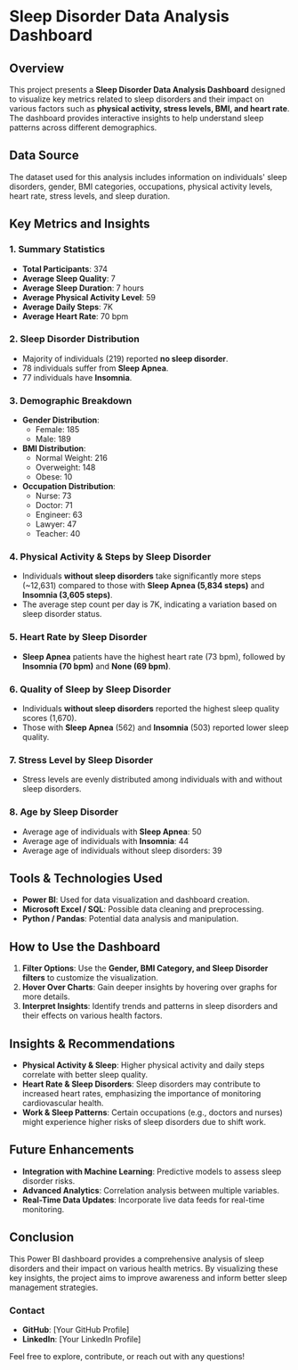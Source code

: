 # Sleep Disorder Data Analysis Dashboard

## Overview
This project presents a **Sleep Disorder Data Analysis Dashboard** designed to visualize key metrics related to sleep disorders and their impact on various factors such as **physical activity, stress levels, BMI, and heart rate**. The dashboard provides interactive insights to help understand sleep patterns across different demographics.



## Data Source
The dataset used for this analysis includes information on individuals' sleep disorders, gender, BMI categories, occupations, physical activity levels, heart rate, stress levels, and sleep duration.

## Key Metrics and Insights
### 1. **Summary Statistics**
- **Total Participants**: 374
- **Average Sleep Quality**: 7
- **Average Sleep Duration**: 7 hours
- **Average Physical Activity Level**: 59
- **Average Daily Steps**: 7K
- **Average Heart Rate**: 70 bpm

### 2. **Sleep Disorder Distribution**
- Majority of individuals (219) reported **no sleep disorder**.
- 78 individuals suffer from **Sleep Apnea**.
- 77 individuals have **Insomnia**.

### 3. **Demographic Breakdown**
- **Gender Distribution**:
  - Female: 185
  - Male: 189
- **BMI Distribution**:
  - Normal Weight: 216
  - Overweight: 148
  - Obese: 10
- **Occupation Distribution**:
  - Nurse: 73
  - Doctor: 71
  - Engineer: 63
  - Lawyer: 47
  - Teacher: 40

### 4. **Physical Activity & Steps by Sleep Disorder**
- Individuals **without sleep disorders** take significantly more steps (~12,631) compared to those with **Sleep Apnea (5,834 steps)** and **Insomnia (3,605 steps)**.
- The average step count per day is 7K, indicating a variation based on sleep disorder status.

### 5. **Heart Rate by Sleep Disorder**
- **Sleep Apnea** patients have the highest heart rate (73 bpm), followed by **Insomnia (70 bpm)** and **None (69 bpm)**.

### 6. **Quality of Sleep by Sleep Disorder**
- Individuals **without sleep disorders** reported the highest sleep quality scores (1,670).
- Those with **Sleep Apnea** (562) and **Insomnia** (503) reported lower sleep quality.

### 7. **Stress Level by Sleep Disorder**
- Stress levels are evenly distributed among individuals with and without sleep disorders.

### 8. **Age by Sleep Disorder**
- Average age of individuals with **Sleep Apnea**: 50
- Average age of individuals with **Insomnia**: 44
- Average age of individuals without sleep disorders: 39

## Tools & Technologies Used
- **Power BI**: Used for data visualization and dashboard creation.
- **Microsoft Excel / SQL**: Possible data cleaning and preprocessing.
- **Python / Pandas**: Potential data analysis and manipulation.

## How to Use the Dashboard
1. **Filter Options**: Use the **Gender, BMI Category, and Sleep Disorder filters** to customize the visualization.
2. **Hover Over Charts**: Gain deeper insights by hovering over graphs for more details.
3. **Interpret Insights**: Identify trends and patterns in sleep disorders and their effects on various health factors.

## Insights & Recommendations
- **Physical Activity & Sleep**: Higher physical activity and daily steps correlate with better sleep quality.
- **Heart Rate & Sleep Disorders**: Sleep disorders may contribute to increased heart rates, emphasizing the importance of monitoring cardiovascular health.
- **Work & Sleep Patterns**: Certain occupations (e.g., doctors and nurses) might experience higher risks of sleep disorders due to shift work.

## Future Enhancements
- **Integration with Machine Learning**: Predictive models to assess sleep disorder risks.
- **Advanced Analytics**: Correlation analysis between multiple variables.
- **Real-Time Data Updates**: Incorporate live data feeds for real-time monitoring.

## Conclusion
This Power BI dashboard provides a comprehensive analysis of sleep disorders and their impact on various health metrics. By visualizing these key insights, the project aims to improve awareness and inform better sleep management strategies.

### Contact
- **GitHub**: [Your GitHub Profile]
- **LinkedIn**: [Your LinkedIn Profile]

Feel free to explore, contribute, or reach out with any questions!

